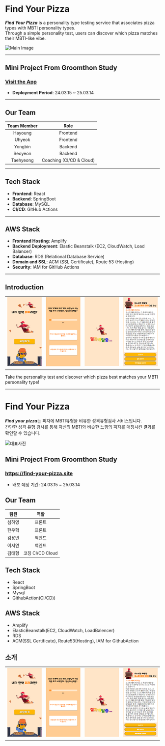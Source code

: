 # Find Your Pizza

***Find Your Pizza*** is a personality type testing service that associates pizza types with MBTI personality types.  
Through a simple personality test, users can discover which pizza matches their MBTI-like vibe.

![Main Image](/images/favicon.ico)

---

## **Mini Project From Groomthon Study**
### [Visit the App](https://find-your-pizza.site)
- **Deployment Period**: 24.03.15 ~ 25.03.14

---

## **Our Team**

| Team Member | Role          |
|:-----------:|:-------------:|
| Hayoung      | Frontend      |
| Uhyeok       | Frontend      |
| Yongbin      | Backend       |
| Seoyeon      | Backend       |
| Taehyeong    | Coaching (CI/CD & Cloud) |

---

## **Tech Stack**

- **Frontend**: React  
- **Backend**: SpringBoot  
- **Database**: MySQL  
- **CI/CD**: GitHub Actions  

---

## **AWS Stack**

- **Frontend Hosting**: Amplify  
- **Backend Deployment**: Elastic Beanstalk (EC2, CloudWatch, Load Balancer)  
- **Database**: RDS (Relational Database Service)  
- **Domain and SSL**: ACM (SSL Certificate), Route 53 (Hosting)  
- **Security**: IAM for GitHub Actions  

---

## **Introduction**

|||||
|:-:|:-:|:-:|:-:|
|![Image1](/images/ex1.png)|![Image2](/images/ex2.png)|![Image3](/images/ex3.png)|![Image4](/images/ex4.png)|
|||||

Take the personality test and discover which pizza best matches your MBTI personality type!


---

# Find Your Pizza

***Find your pizza***는 피자에 MBTI유형을 비유한 성격유형검사 서비스입니다.<br/>
간단한 성격 유형 검사를 통해 자신의 MBTI와 비슷한 느낌의 피자를 매칭시킨 결과를 확인할 수 있습니다.


![대표사진](/images/favicon.ico)

## Mini Project From Groomthon Study
### https://find-your-pizza.site
- 배포 예정 기간: 24.03.15 ~ 25.03.14

## Our Team

|팀원|역할|
|:-:|:-:|
|심하영|프론트|
|한우혁|프론트|
|김용빈|백엔드|
|이서연|백엔드|
|김태형|코칭 CI/CD Cloud|

## Tech Stack
- React
- SpringBoot
- Mysql
- GithubAction(CI/CD))

## AWS Stack
- Amplify
- ElasticBeanstalk(EC2, CloudWatch, LoadBalencer)
- RDS
- ACM(SSL Certificate), Route53(Hosting), IAM for GithubAction

## 소개

|||||
|:-:|:-:|:-:|:-:|
|![사진1](/images/ex1.png)|![사진2](/images/ex2.png)|![사진3](/images/ex3.png)|![사진4](/images/ex4.png)|
|||||
